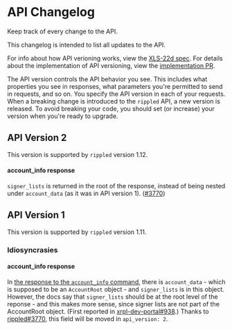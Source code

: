 # API Changelog
Keep track of every change to the API.

This changelog is intended to list all updates to the API.

For info about how API verioning works, view the [XLS-22d spec](https://github.com/XRPLF/XRPL-Standards/discussions/54). For details about the implementation of API versioning, view the [implementation PR](https://github.com/XRPLF/rippled/pull/3155).

The API version controls the API behavior you see. This includes what properties you see in responses, what parameters you're permitted to send in requests, and so on. You specify the API version in each of your requests. When a breaking change is introduced to the `rippled` API, a new version is released. To avoid breaking your code, you should set (or increase) your version when you're ready to upgrade.

## API Version 2
This version is supported by `rippled` version 1.12.

#### account_info response

`signer_lists` is returned in the root of the response, instead of being nested under `account_data` (as it was in API version 1). ([#3770](https://github.com/XRPLF/rippled/pull/3770))

## API Version 1
This version is supported by `rippled` version 1.11.

### Idiosyncrasies

#### account_info response

In [the response to the `account_info` command](https://xrpl.org/account_info.html#response-format), there is `account_data` - which is supposed to be an `AccountRoot` object - and `signer_lists` is in this object. However, the docs say that `signer_lists` should be at the root level of the reponse - and this makes more sense, since signer lists are not part of the AccountRoot object. (First reported in [xrpl-dev-portal#938](https://github.com/XRPLF/xrpl-dev-portal/issues/938).) Thanks to [rippled#3770](https://github.com/XRPLF/rippled/pull/3770), this field will be moved in `api_version: 2`.
